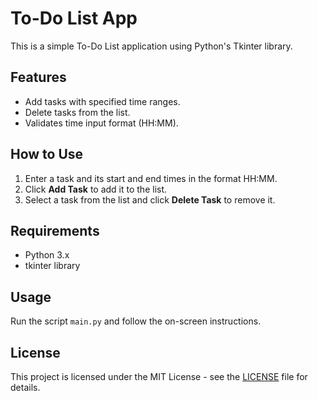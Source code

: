 # To-Do List App

This is a simple To-Do List application using Python's Tkinter library.

## Features

- Add tasks with specified time ranges.
- Delete tasks from the list.
- Validates time input format (HH:MM).

## How to Use

1. Enter a task and its start and end times in the format HH:MM.
2. Click **Add Task** to add it to the list.
3. Select a task from the list and click **Delete Task** to remove it.

## Requirements

- Python 3.x
- tkinter library

## Usage

Run the script `main.py` and follow the on-screen instructions.

## License

This project is licensed under the MIT License - see the [LICENSE](LICENSE) file for details.
